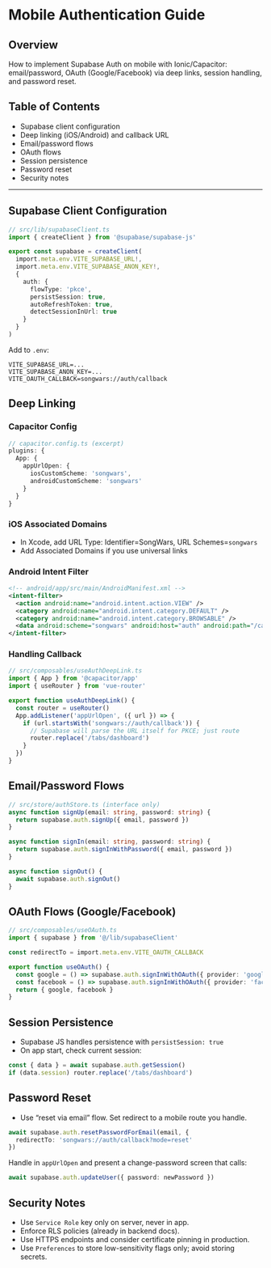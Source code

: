 # Mobile Authentication Guide

## Overview
How to implement Supabase Auth on mobile with Ionic/Capacitor: email/password, OAuth (Google/Facebook) via deep links, session handling, and password reset.

## Table of Contents
- Supabase client configuration
- Deep linking (iOS/Android) and callback URL
- Email/password flows
- OAuth flows
- Session persistence
- Password reset
- Security notes

---

## Supabase Client Configuration

```ts
// src/lib/supabaseClient.ts
import { createClient } from '@supabase/supabase-js'

export const supabase = createClient(
  import.meta.env.VITE_SUPABASE_URL!,
  import.meta.env.VITE_SUPABASE_ANON_KEY!,
  {
    auth: {
      flowType: 'pkce',
      persistSession: true,
      autoRefreshToken: true,
      detectSessionInUrl: true
    }
  }
)
```

Add to `.env`:
```env
VITE_SUPABASE_URL=...
VITE_SUPABASE_ANON_KEY=...
VITE_OAUTH_CALLBACK=songwars://auth/callback
```

## Deep Linking

### Capacitor Config
```ts
// capacitor.config.ts (excerpt)
plugins: {
  App: {
    appUrlOpen: {
      iosCustomScheme: 'songwars',
      androidCustomScheme: 'songwars'
    }
  }
}
```

### iOS Associated Domains
- In Xcode, add URL Type: Identifier=SongWars, URL Schemes=`songwars`
- Add Associated Domains if you use universal links

### Android Intent Filter
```xml
<!-- android/app/src/main/AndroidManifest.xml -->
<intent-filter>
  <action android:name="android.intent.action.VIEW" />
  <category android:name="android.intent.category.DEFAULT" />
  <category android:name="android.intent.category.BROWSABLE" />
  <data android:scheme="songwars" android:host="auth" android:path="/callback" />
</intent-filter>
```

### Handling Callback
```ts
// src/composables/useAuthDeepLink.ts
import { App } from '@capacitor/app'
import { useRouter } from 'vue-router'

export function useAuthDeepLink() {
  const router = useRouter()
  App.addListener('appUrlOpen', ({ url }) => {
    if (url.startsWith('songwars://auth/callback')) {
      // Supabase will parse the URL itself for PKCE; just route
      router.replace('/tabs/dashboard')
    }
  })
}
```

## Email/Password Flows

```ts
// src/store/authStore.ts (interface only)
async function signUp(email: string, password: string) {
  return supabase.auth.signUp({ email, password })
}

async function signIn(email: string, password: string) {
  return supabase.auth.signInWithPassword({ email, password })
}

async function signOut() {
  await supabase.auth.signOut()
}
```

## OAuth Flows (Google/Facebook)

```ts
// src/composables/useOAuth.ts
import { supabase } from '@/lib/supabaseClient'

const redirectTo = import.meta.env.VITE_OAUTH_CALLBACK

export function useOAuth() {
  const google = () => supabase.auth.signInWithOAuth({ provider: 'google', options: { redirectTo } })
  const facebook = () => supabase.auth.signInWithOAuth({ provider: 'facebook', options: { redirectTo } })
  return { google, facebook }
}
```

## Session Persistence
- Supabase JS handles persistence with `persistSession: true`
- On app start, check current session:
```ts
const { data } = await supabase.auth.getSession()
if (data.session) router.replace('/tabs/dashboard')
```

## Password Reset
- Use “reset via email” flow. Set redirect to a mobile route you handle.
```ts
await supabase.auth.resetPasswordForEmail(email, {
  redirectTo: 'songwars://auth/callback?mode=reset'
})
```
Handle in `appUrlOpen` and present a change-password screen that calls:
```ts
await supabase.auth.updateUser({ password: newPassword })
```

## Security Notes
- Use `Service Role` key only on server, never in app.
- Enforce RLS policies (already in backend docs).
- Use HTTPS endpoints and consider certificate pinning in production.
- Use `Preferences` to store low-sensitivity flags only; avoid storing secrets.

